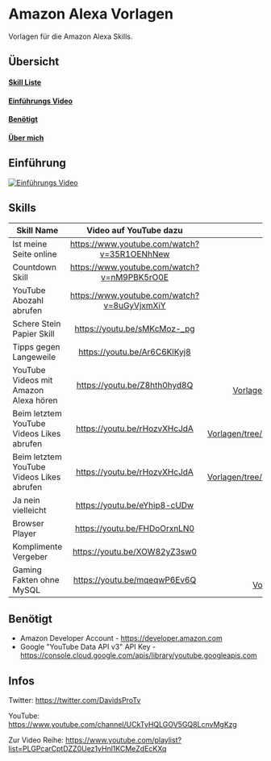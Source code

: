 # Amazon Alexa Vorlagen
Vorlagen für die Amazon Alexa Skills.

## Übersicht
#### [Skill Liste](#skills)
#### [Einführungs Video](#einführung)
#### [Benötigt](#benötigt)
#### [Über mich](#infos)

## Einführung

[![Einführungs Video](http://img.youtube.com/vi/g-8rHhtY2I4/0.jpg)](http://www.youtube.com/watch?v=g-8rHhtY2I4 "Einführungs Video | Alexa Skill Vorlagen")

## Skills

| Skill Name | Video auf YouTube dazu | Link zur Datei | Upload |
| ------------- | :-------------: | :-------------: | -----: |
| Ist meine Seite online | https://www.youtube.com/watch?v=35R1OENhNew | https://github.com/DavidsProTv/Amazon-Alexa-Vorlagen/tree/master/Ist%20meine%20Seite%20online | Online |
| Countdown Skill | https://www.youtube.com/watch?v=nM9PBK5rO0E | https://github.com/DavidsProTv/Amazon-Alexa-Vorlagen/tree/master/Countdown%20Skill | Online |
| YouTube Abozahl abrufen | https://www.youtube.com/watch?v=8uGyVjxmXiY | https://github.com/DavidsProTv/Amazon-Alexa-Vorlagen/tree/master/YouTube%20Abozahl%20abrufen | Online |
| Schere Stein Papier Skill | https://youtu.be/sMKcMoz-_pg | https://github.com/DavidsProTv/Amazon-Alexa-Vorlagen/tree/master/Schere%20Stein%20Papier | Online |
| Tipps gegen Langeweile | https://youtu.be/Ar6C6KlKyj8 | https://github.com/DavidsProTv/Amazon-Alexa-Vorlagen/tree/master/Tipps%20gegen%20Langeweile | Online |
| YouTube Videos mit Amazon Alexa hören | https://youtu.be/Z8hth0hyd8Q | https://github.com/DavidsProTv/Amazon-Alexa-Vorlagen/tree/master/YouTube%20Videos%20mit%20Amazon%20Alexa | Online |
| Beim letztem YouTube Videos Likes abrufen | https://youtu.be/rHozvXHcJdA | https://github.com/DavidsProTv/Amazon-Alexa-Vorlagen/tree/master/Beim%20letztem%20YouTube%20Videos%20Likes%20abrufen | Online |
| Beim letztem YouTube Videos Likes abrufen | https://youtu.be/rHozvXHcJdA | https://github.com/DavidsProTv/Amazon-Alexa-Vorlagen/tree/master/Beim%20letztem%20YouTube%20Videos%20Likes%20abrufen | Online |
| Ja nein vielleicht | https://youtu.be/eYhip8-cUDw | https://github.com/DavidsProTv/Amazon-Alexa-Vorlagen/tree/master/Ja%20nein%20vielleicht | Online |
| Browser Player | https://youtu.be/FHDoOrxnLN0 | https://github.com/DavidsProTv/Amazon-Alexa-Vorlagen/tree/master/Browser%20Player | Online |
| Komplimente Vergeber | https://youtu.be/XOW82yZ3sw0 | https://github.com/DavidsProTv/Amazon-Alexa-Vorlagen/tree/master/Komplimente%20Vergeber | Online |
| Gaming Fakten ohne MySQL | https://youtu.be/mqeqwP6Ev6Q | https://github.com/DavidsProTv/Amazon-Alexa-Vorlagen/tree/master/Gaming%20Fakten%20ohne%20MySQL | Online |

## Benötigt

* Amazon Developer Account - https://developer.amazon.com
* Google "YouTube Data API v3" API Key - https://console.cloud.google.com/apis/library/youtube.googleapis.com

## Infos

Twitter: https://twitter.com/DavidsProTv

YouTube: https://www.youtube.com/channel/UCkTyHQLGOV5GQ8LcnvMgKzg

Zur Video Reihe: https://www.youtube.com/playlist?list=PLGPcarCptDZZ0Uez1yHnl1KCMeZdEcKXq
